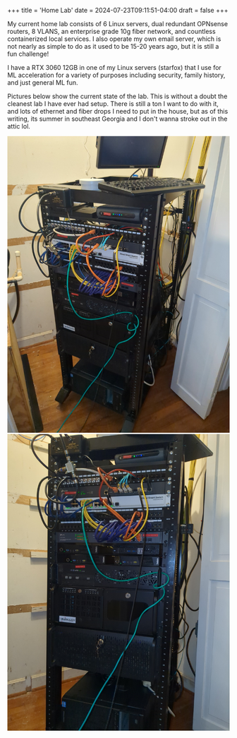 +++
title = 'Home Lab'
date = 2024-07-23T09:11:51-04:00
draft = false
+++

My current home lab consists of 6 Linux servers, dual redundant OPNsense routers, 8 VLANS, an enterprise grade 10g fiber network, and countless containerized local services. I also operate my own email server, which is not nearly as simple to do as it used to be 15-20 years ago, but it is still a fun challenge! 

I have a RTX 3060 12GB in one of my Linux servers (starfox) that I use for ML acceleration for a variety of purposes including security, family history, and just general ML fun. 

Pictures below show the current state of the lab. This is without a doubt the cleanest lab I have ever had setup. There is still a ton I want to do with it, and lots of ethernet and fiber drops I need to put in the house, but as of this writing, its summer in southeast Georgia and I don't wanna stroke out in the attic lol.

[![Lab pic 1 - 2024-07-19](2024-07-19_home-lab-1.jpg?width=400px)](2024-07-19_home-lab-1.jpg)
[![Lab pic 2 - 2024-07-19](2024-07-19_home-lab-2.jpg?width=400px)](2024-07-19_home-lab-2.jpg)
